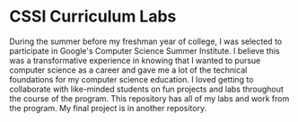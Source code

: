 # CSSI Curriculum Labs

During the summer before my freshman year of college, I was selected to participate in Google's Computer Science Summer Institute. I believe this was a transformative experience in knowing that I wanted to pursue computer science as a career and gave me a lot of the technical foundations for my computer science education. I loved getting to collaborate with like-minded students on fun projects and labs throughout the course of the program. This repository has all of my labs and work from the program. My final project is in another repository. 
